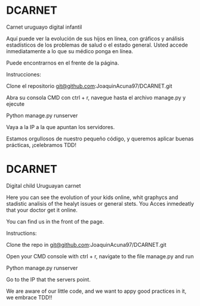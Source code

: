 # DCARNET
Carnet uruguayo digital infantil

Aquí puede ver la evolución de sus hijos en línea, con gráficos y análisis estadísticos de los problemas de salud o el estado general. Usted accede inmediatamente a lo que su médico ponga en línea.


Puede encontrarnos en el frente de la página.

Instrucciones:

Clone el repositorio git@github.com:JoaquinAcuna97/DCARNET.git

Abra su consola CMD con ctrl + r, navegue hasta el archivo manage.py y ejecute

Python manage.py runserver

Vaya a la IP a la que apuntan los servidores.

Estamos orgullosos de nuestro pequeño código, y queremos aplicar buenas prácticas, ¡celebramos TDD!



# DCARNET
Digital child Uruguayan carnet

Here you can see the evolution of your kids online, whit graphycs and stadistic analisis of the healyt issues or general stets. You Acces inmedeatly that your doctor get it online.


You can find us in the front of the page.

Instructions:

Clone the repo in git@github.com:JoaquinAcuna97/DCARNET.git

Open your CMD console with ctrl + r, navigate to the file manage.py and run

Python manage.py runserver

Go to the IP that the servers point.

We are aware of our little code, and we want to appy good practices in it, we embrace TDD!!

